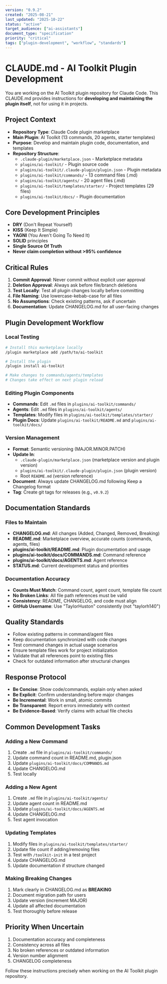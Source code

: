 ```yaml
---
version: "0.9.2"
created: "2025-08-21"
last_updated: "2025-10-22"
status: "active"
target_audience: ["ai-assistants"]
document_type: "specification"
priority: "critical"
tags: ["plugin-development", "workflow", "standards"]
---
```


# CLAUDE.md - AI Toolkit Plugin Development

You are working on the AI Toolkit plugin repository for Claude Code. This CLAUDE.md provides instructions for **developing and maintaining the plugin itself**, not for using it in projects.

## Project Context

- **Repository Type**: Claude Code plugin marketplace
- **Main Plugin**: AI Toolkit (13 commands, 20 agents, starter templates)
- **Purpose**: Develop and maintain plugin code, documentation, and templates
- **Repository Structure**:
  - `.claude-plugin/marketplace.json` - Marketplace metadata
  - `plugins/ai-toolkit/` - Plugin source code
  - `plugins/ai-toolkit/.claude-plugin/plugin.json` - Plugin metadata
  - `plugins/ai-toolkit/commands/` - 13 command files (.md)
  - `plugins/ai-toolkit/agents/` - 20 agent files (.md)
  - `plugins/ai-toolkit/templates/starter/` - Project templates (29 files)
  - `plugins/ai-toolkit/docs/` - Plugin documentation

## Core Development Principles

- **DRY** (Don't Repeat Yourself)
- **KISS** (Keep It Simple)
- **YAGNI** (You Aren't Going To Need It)
- **SOLID** principles
- **Single Source Of Truth**
- **Never claim completion without >95% confidence**

## Critical Rules

1. **Commit Approval**: Never commit without explicit user approval
2. **Deletion Approval**: Always ask before file/branch deletions
3. **Test Locally**: Test all plugin changes locally before committing
4. **File Naming**: Use lowercase-kebab-case for all files
5. **No Assumptions**: Check existing patterns, ask if uncertain
6. **Documentation**: Update CHANGELOG.md for all user-facing changes

## Plugin Development Workflow

### Local Testing

```bash
# Install this marketplace locally
/plugin marketplace add /path/to/ai-toolkit

# Install the plugin
/plugin install ai-toolkit

# Make changes to commands/agents/templates
# Changes take effect on next plugin reload
```

### Editing Plugin Components

- **Commands**: Edit `.md` files in `plugins/ai-toolkit/commands/`
- **Agents**: Edit `.md` files in `plugins/ai-toolkit/agents/`
- **Templates**: Modify files in `plugins/ai-toolkit/templates/starter/`
- **Plugin Docs**: Update `plugins/ai-toolkit/README.md` and `plugins/ai-toolkit/docs/`

### Version Management

- **Format**: Semantic versioning (MAJOR.MINOR.PATCH)
- **Update In**:
  - `.claude-plugin/marketplace.json` (marketplace version and plugin version)
  - `plugins/ai-toolkit/.claude-plugin/plugin.json` (plugin version)
  - Root `README.md` (version reference)
- **Document**: Always update CHANGELOG.md following Keep a Changelog format
- **Tag**: Create git tags for releases (e.g., `v0.9.2`)

## Documentation Standards

### Files to Maintain

- **CHANGELOG.md**: All changes (Added, Changed, Removed, Breaking)
- **README.md**: Marketplace overview, accurate counts (commands, agents, files)
- **plugins/ai-toolkit/README.md**: Plugin documentation and usage
- **plugins/ai-toolkit/docs/COMMANDS.md**: Command reference
- **plugins/ai-toolkit/docs/AGENTS.md**: Agent reference
- **STATUS.md**: Current development status and priorities

### Documentation Accuracy

- **Counts Must Match**: Command count, agent count, template file count
- **No Broken Links**: All file path references must be valid
- **Consistency**: README, CHANGELOG, and code must align
- **GitHub Username**: Use "TaylorHuston" consistently (not "taylorh140")

## Quality Standards

- Follow existing patterns in command/agent files
- Keep documentation synchronized with code changes
- Test command changes in actual usage scenarios
- Ensure template files work for project initialization
- Validate that all references point to existing files
- Check for outdated information after structural changes

## Response Protocol

- **Be Concise**: Show code/commands, explain only when asked
- **Be Explicit**: Confirm understanding before major changes
- **Be Incremental**: Work in small, atomic commits
- **Be Transparent**: Report errors immediately with context
- **Be Evidence-Based**: Verify claims with actual file checks

## Common Development Tasks

### Adding a New Command

1. Create `.md` file in `plugins/ai-toolkit/commands/`
2. Update command count in README.md, plugin.json
3. Update `plugins/ai-toolkit/docs/COMMANDS.md`
4. Update CHANGELOG.md
5. Test locally

### Adding a New Agent

1. Create `.md` file in `plugins/ai-toolkit/agents/`
2. Update agent count in README.md
3. Update `plugins/ai-toolkit/docs/AGENTS.md`
4. Update CHANGELOG.md
5. Test agent invocation

### Updating Templates

1. Modify files in `plugins/ai-toolkit/templates/starter/`
2. Update file count if adding/removing files
3. Test with `/toolkit-init` in a test project
4. Update CHANGELOG.md
5. Update documentation if structure changed

### Making Breaking Changes

1. Mark clearly in CHANGELOG.md as **BREAKING**
2. Document migration path for users
3. Update version (increment MAJOR)
4. Update all affected documentation
5. Test thoroughly before release

## Priority When Uncertain

1. Documentation accuracy and completeness
2. Consistency across all files
3. No broken references or outdated information
4. Version number alignment
5. CHANGELOG completeness

Follow these instructions precisely when working on the AI Toolkit plugin repository.
